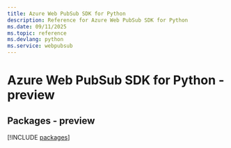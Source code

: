 ```yaml
---
title: Azure Web PubSub SDK for Python
description: Reference for Azure Web PubSub SDK for Python
ms.date: 09/11/2025
ms.topic: reference
ms.devlang: python
ms.service: webpubsub
---
```

# Azure Web PubSub SDK for Python - preview
## Packages - preview
[!INCLUDE [packages](web-pubsub-index.md)]